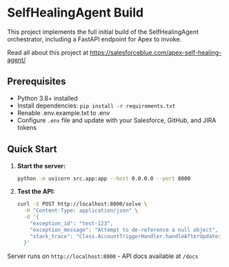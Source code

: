 # SelfHealingAgent Build

This project implements the full initial build of the SelfHealingAgent orchestrator,
including a FastAPI endpoint for Apex to invoke.

Read all about this project at https://salesforceblue.com/apex-self-healing-agent/ 

## Prerequisites

- Python 3.8+ installed
- Install dependencies: `pip install -r requirements.txt`
- Renable .env.example.txt to .env 
- Configure `.env` file and update with your Salesforce, GitHub, and JIRA tokens

## Quick Start

1. **Start the server:**
   ```bash
   python -m uvicorn src.app:app --host 0.0.0.0 --port 8000
   ```

2. **Test the API:**
   ```bash
   curl -X POST http://localhost:8000/solve \
     -H "Content-Type: application/json" \
     -d '{
       "exception_id": "test-123",
       "exception_message": "Attempt to de-reference a null object",
       "stack_trace": "Class.AccountTriggerHandler.handleAfterUpdate: line 14, column 1\nTrigger.AccountTrigger: line 3, column 1"
     }'
   ```

Server runs on `http://localhost:8000` - API docs available at `/docs`
